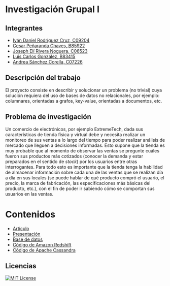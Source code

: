 # Investigación Grupal I

## Integrantes
- [Iván Daniel Rodríguez Cruz, C09204](https://github.com/ivanrodc)
- [Cesar Peñaranda Chaves, B85922]()
- [Joseph Elí Rivera Noguera, C06523]()
- [Luis Carlos González, B83415]()
- [Andrea Sánchez Corella, C07226]()

## Descripción del trabajo
El proyecto consiste en describir y solucionar un problema (no trivial) cuya solución requiera del uso de bases de datos no relacionales, por ejemplo: columnares, orientadas a grafos, key-value, orientadas a documentos, etc. 

## Problema de investigación 
Un comercio de electrónicos, por ejemplo ExtremeTech, dada sus características de tienda física y virtual debe y necesita realizar un monitoreo de sus ventas a lo largo del tiempo para poder realizar análisis de mercado que lleguen a decisiones informadas. Esto supone que la tienda es muy probable que al momento de observar las ventas se pregunte cuáles fueron sus productos más cotizados (conocer la demanda y estar preparados en el sentido de *stock*) por los usuarios entre otras interrogantes. Para todo esto es importante que la tienda tenga la habilidad de almacenar información sobre cada una de las ventas que se realizan día a día en sus locales (se puede hablar de qué producto compró el usuario, el precio, la marca de fabricación, las especificaciones más básicas del producto, etc.), con el fin de poder ir sabiendo cómo se comportan sus usuarios en las ventas.

# Contenidos
- [Artículo](https://www.overleaf.com/9228858123bmkdyzgggknr)
- [Presentación]()
- [Base de datos](https://github.com/cesarpenaranda/repositorio_proyectoinvestigacion/tree/main/Datos)
- [Código de Amazon Redshift](https://github.com/cesarpenaranda/repositorio_proyectoinvestigacion/blob/main/C%C3%B3digo%20tabla%20Redshift)
- [Código de Apache Cassandra](https://github.com/cesarpenaranda/repositorio_proyectoinvestigacion/blob/main/Codigo%20creacion%20de%20base%20cassandra.txt)

## Licencias
[![MIT License](https://img.shields.io/badge/License-MIT-green.svg)](https://choosealicense.com/licenses/mit/)
